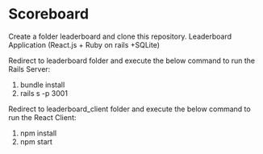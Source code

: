 # Scoreboard
Create a folder leaderboard and clone this repository.
Leaderboard Application (React.js + Ruby on rails +SQLite)

Redirect to leaderboard folder and execute the below command to run the Rails Server:
1) bundle install
2) rails s -p 3001

Redirect to leaderboard_client folder and execute the below command to run the React Client:
1) npm install
2) npm start
